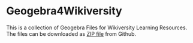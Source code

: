 # Geogebra4Wikiversity
This is a collection of Geogebra Files for Wikiversity Learning Resources. The files can be downloaded as [ZIP file]() from Github.
